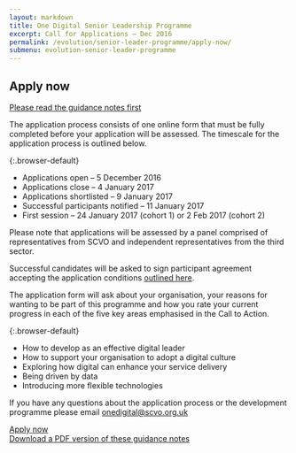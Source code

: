 ```yaml
---
layout: markdown
title: One Digital Senior Leadership Programme
excerpt: Call for Applications – Dec 2016
permalink: /evolution/senior-leader-programme/apply-now/
submenu: evolution-senior-leader-programme
---
```


## Apply now

<a href="evolution/senior-leader-programme/index.md/" class="btn white-text">Please read the guidance notes first</a>

The application process consists of one online form that must be fully completed before your application will be assessed. The timescale for the application process is outlined below. 

{:.browser-default}
* Applications open – 5 December 2016
* Applications close – 4 January 2017
* Applications shortlisted – 9 January 2017
* Successful participants notified – 11 January 2017
* First session – 24 January 2017 (cohort 1) or 2 Feb 2017 (cohort 2)

Please note that applications will be assessed by a panel comprised of representatives from SCVO and independent representatives from the third sector. 

Successful candidates will be asked to sign  participant agreement accepting the application conditions [outlined here](evolution/senior-leader-programme/application-criteria). 

The application form will ask about your organisation, your reasons for wanting to be part of this programme and how you rate your current progress in each of the five key areas emphasised in the Call to Action. 

{:.browser-default}
* How to develop as an effective digital leader
* How to support your organisation to adopt a digital culture
* Exploring how digital can enhance your service delivery
* Being driven by data
* Introducing more flexible technologies

If you have any questions about the application process or the development programme please email onedigital@scvo.org.uk 

<div class="section headingless">
    <a href="http://forms.scvo.org.uk/s3/Digital-Leaders" class="btn white-text right">
        <i class="fa fa-pull-right fa-pencil"></i>
        Apply now
    </a>
</div>

<div class="section headingless">
    <a href="files/Senior-Leader-Development-Programme.pdf" class="btn white-text right">
       Download a PDF version of these guidance notes
    </a>
</div>
